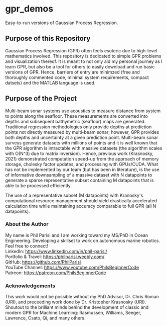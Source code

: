 # gpr_demos
Easy-to-run versions of Gaussian Process Regression.

## Purpose of this Repository
Gaussian Process Regression (GPR) often feels esoteric due to high-level mathematics involved. This repository is dedicated to simple GPR problems and visualization thereof. It is meant to not only aid my personal journey as I learn GPR, but also be a tool for others to easily download and run basic versions of GPR. Hence, barriers of entry are minimzed (free and thoroughly commented code, minimal system requirements, compact datsets) and the MATLAB language is used.

## Purpose of the Project 
Multi-beam sonar systems use acoustics to measure distance from system to points along the seafloor. These measurements are converted into depths and subsequent bathymetric (seafloor) maps are generated. Traditional regression methodologies only provide depths at prediction points not directly measured by multi-beam sonar; however, GPR provides both depths and uncertainty at a given prediction point. Multi-beam sonar surveys generate datasets with millions of points and it is well known that the GPR algorithm is intractable with massive datasets (the algorithm scales with O(N^3) due to matrix inversion). Hence, previous work (Krasnosky, 2021) demonstrated computation speed-up from the approach of memory storage, cholesky factor updates, and processing with GPUs/CUDA. What has not be implemented by our team (but has been in literature), is the use of informative downsampling of a massive dataset with N datapoints to generate a sparse representative subset containing M datapoints that is able to be processed efficiently.

The use of a representative subset (M datapoints) with Kranosky's computational resource management should yield drastically accelerated calculation time while maintaining accuracy comparable to full GPR (all N datapoints).

### About the Author
My name is Phil Parisi and I am working toward my MS/PhD in Ocean Engineering. Developing a skillset to work on autonomous marine robotics. Feel free to connect! <br>
LinkedIn: https://www.linkedin.com/in/phil-parisi/ <br>
Portfolio & Travel: https://philparisi.weebly.com/ <br>
GitHub: https://github.com/PhilParisi <br>
YouTube Channel: https://www.youtube.com/PhilsBeginnerCode <br>
Patreon: https://patreon.com/PhilsBeginnerCode <br>

### Acknowledgements
This work would not be possible without my PhD Advisor, Dr. Chris Roman (URI), and preceeding work done by Dr. Kristopher Krasnosky (URI). Shoutout to the brilliant minds behind the development of classic and modern GPR for Machine Learning: Rasmussen, Williams, Seeger, Lawrence, Csato, Qi, and many others.

